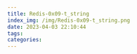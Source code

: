 ```yaml
---
title: Redis-0x09-t_string
index_img: /img/Redis-0x09-t_string.png
date: 2023-04-03 22:10:44
tags:
categories:
---
```

